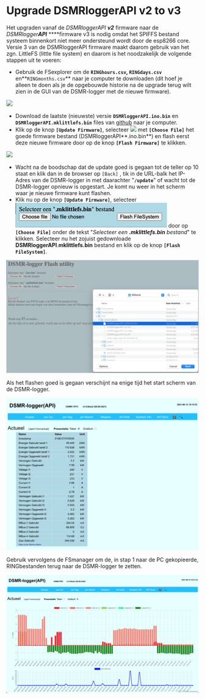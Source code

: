 # Upgrade DSMRloggerAPI v2 to v3

Het upgraden vanaf de _DSMRloggerAPI **v2**_ firmware naar de _DSMRlogger**API**_ ****firmware v3 is nodig omdat het SPIFFS bestand systeem binnenkort niet meer ondersteund wordt door de esp8266 core. Versie 3 van de DSMRloggerAPI firmware maakt daarom gebruik van het zgn. LittleFS \(little file system\) en daarom is het noodzakelijk de volgende stappen uit te voeren:

* Gebruik de FSexplorer om de **`RINGhours.csv`, `RINGdays.csv`** en**`RINGmonths.csv`** naar je computer te downloaden \(dit hoef je alleen te doen als je de opgebouwde historie na de upgrade terug wilt zien in de GUI van de DSMR-logger met de nieuwe firmware\).



![](.gitbook/assets/fsexplorerfwupdate.png)

* Download de laatste \(nieuwste\) versie **`DSMRloggerAPI.ino.bin`** en **`DSMRloggerAPI.mklittlefs.bin`** files van [github](https://github.com/mrWheel/DSMRloggerAPI/releases/tag/v3.0.Beta2) naar je computer.
* Klik op de knop **`[Update Firmware]`**, selecteer ![](.gitbook/assets/chooseino.png) met **`[Choose File]`** het goede firmware bestand \(DSMRloggerAPI**.ino.bin**\) en flash eerst deze nieuwe firmware door op de knop **`[Flash Firmware]`** te klikken.

![](.gitbook/assets/flash_ino_bin.png)

* Wacht na de boodschap dat de update goed is gegaan tot de teller op 10 staat en klik dan in de browser op `[Back]` , tik in de URL-balk het IP-Adres van de DSMR-logger in met daarachter "**`/update`**" of wacht tot de DSMR-logger opnieuw is opgestart. Je komt nu weer in het scherm waar je nieuwe firmware kunt flashen.
* Klik nu op de knop **`[Update Firmware]`**, selecteer ![](.gitbook/assets/screenshot-2021-06-10-at-10.16.17.png) door op **`[Choose File]`** onder de tekst "_Selecteer een **.mklittlefs.bin** bestand_" te klikken. Selecteer nu het zojuist gedownloade **DSMRloggerAPI**.**mklittlefs.bin** bestand en klik op de knop **`[Flash FileSystem]`**. 

![](.gitbook/assets/screenshot-2021-06-10-at-10.16.00.png)

  
 Als het flashen goed is gegaan verschijnt na enige tijd het start scherm van de DSMR-logger.

![](.gitbook/assets/screenshot-2021-06-10-at-10.17.53.png)

Gebruik vervolgens de FSmanager om de, in stap 1 naar de PC gekopieerde, RINGbestanden terug naar de DSMR-logger te zetten.



![](.gitbook/assets/screenshot-2021-06-10-at-10.21.36.png)

